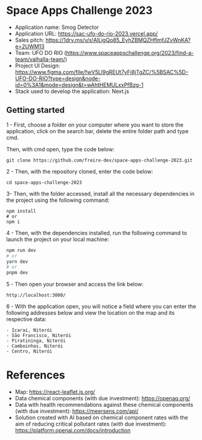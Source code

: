 # Space Apps Challenge 2023

- Application name: Smog Detector
- Application URL: https://sac-ufo-do-rio-2023.vercel.app/
- Sales pitch: https://1drv.ms/v/s!AlLigQo85_EyhZBMQZHflmfJZvWnKA?e=2UWM13
- Team: UFO DO RIO (https://www.spaceappschallenge.org/2023/find-a-team/valhalla-team/)
- Project UI Design: https://www.figma.com/file/fwV5Ll9gREUt7yFj8jTgZC/%5BSAC%5D-UFO-DO-RIO?type=design&node-id=0%3A1&mode=design&t=wAhtHEMULxxPfBzg-1
- Stack used to develop the application: Next.js

## Getting started

1 - First, choose a folder on your computer where you want to store the application, click on the search bar, delete the entire folder path and type cmd.

Then, with cmd open, type the code below:

```
git clone https://github.com/freire-dev/space-apps-challenge-2023.git
```

2 - Then, with the repository cloned, enter the code below:

```
cd space-apps-challenge-2023
```

3- Then, with the folder accessed, install all the necessary dependencies in the project using the following command:

```
npm install
# or
npm i
```

4 - Then, with the dependencies installed, run the following command to launch the project on your local machine:

```bash
npm run dev
# or
yarn dev
# or
pnpm dev
```

5 - Then open your browser and access the link below:

```
http://localhost:3000/
```

6 - With the application open, you will notice a field where you can enter the following addresses below and view the location on the map and its respective data:

```
- Icarai, Niterói
- São Francisco, Niterói
- Piratininga, Niterói
- Camboinhas, Niterói
- Centro, Niterói
```

# References

- Map: https://react-leaflet.js.org/
- Data chemical components (with due investment): https://openaq.org/
- Data with health recommendations against these chemical components (with due investment): https://meersens.com/api/
- Solution created with AI based on chemical component rates with the aim of reducing critical pollutant rates (with due investment): https://platform.openai.com/docs/introduction